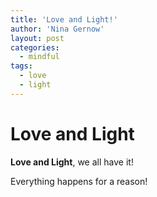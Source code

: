 ```yaml
---
title: 'Love and Light!'
author: 'Nina Gernow'
layout: post
categories:
  - mindful
tags:
  - love
  - light
---
```


# Love and Light

**Love and Light**, we all have it!

Everything happens for a reason!

